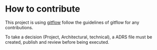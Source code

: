 # How to contribute 

This project is using [gitflow](https://danielkummer.github.io/git-flow-cheatsheet/)
follow the guidelines of gitflow for any contributions. 

To take a decision (Project, Architectural, technical), a ADRS file must be created, publish and review before being executed. 



